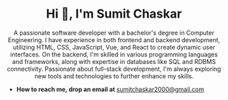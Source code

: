 <h1 align="center">Hi 👋, I'm Sumit Chaskar</h1>

<p align="center">
  A passionate software developer with a bachelor's degree in Computer Engineering. I have experience in both frontend and backend development, utilizing HTML, CSS, JavaScript, Vue, and React to create dynamic user interfaces. On the backend, I'm skilled in various programming languages and frameworks, along with expertise in databases like SQL and RDBMS connectivity. Passionate about full-stack development, I'm always exploring new tools and technologies to further enhance my skills.
</p>

 

- **How to reach me, drop an email at** [sumitchaskar2000@gmail.com](mailto:sumitchaskar2000@gmail.com)


